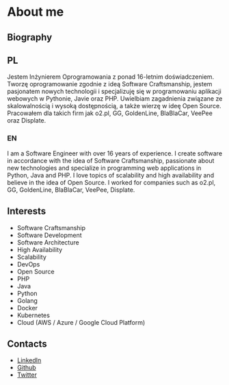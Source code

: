 # About me

## Biography

## PL

Jestem Inżynierem Oprogramowania z ponad 16-letnim doświadczeniem. Tworzę oprogramowanie zgodnie z ideą Software Craftsmanship, jestem pasjonatem nowych technologii i specjalizuję się w programowaniu aplikacji webowych w Pythonie, Javie oraz PHP. Uwielbiam zagadnienia związane ze skalowalnością i wysoką dostępnością, a także wierzę w ideę Open Source. Pracowałem dla takich firm jak o2.pl, GG, GoldenLine, BlaBlaCar, VeePee oraz Displate.

### EN
I am a Software Engineer with over 16 years of experience. I create software in accordance with the idea of Software Craftsmanship, passionate about new technologies and specialize in programming web applications in Python, Java and PHP. I love topics of scalability and high availability and believe in the idea of Open Source. I worked for companies such as o2.pl, GG, GoldenLine, BlaBlaCar, VeePee, Displate.

## Interests
* Software Craftsmanship
* Software Development
* Software Architecture
* High Availability
* Scalability
* DevOps
* Open Source
* PHP
* Java
* Python
* Golang
* Docker
* Kubernetes
* Cloud (AWS / Azure / Google Cloud Platform)

 ## Contacts
 * [LinkedIn](https://www.linkedin.com/in/blazejgruszka/)
 * [Github](https://github.com/bgruszka)
 * [Twitter](https://twitter.com/blazejgruszka)